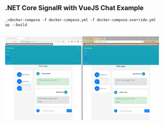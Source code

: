 
.NET Core SignalR with VueJS Chat Example
-----------------------------------------


```docker 
_>docker-compose -f docker-compose.yml -f docker-compose.override.yml up --build 
```
<br />


<img src="./signalr-vue-js.png" max-height="200" />